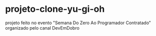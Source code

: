 # projeto-clone-yu-gi-oh
projeto feito no evento "Semana Do Zero Ao Programador Contratado" organizado pelo canal DevEmDobro
